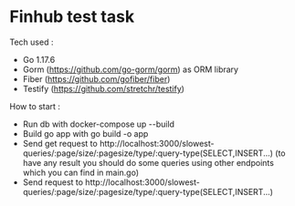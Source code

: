 # Finhub test task

Tech used :
- Go 1.17.6
- Gorm (https://github.com/go-gorm/gorm) as ORM library 
- Fiber (https://github.com/gofiber/fiber)
- Testify (https://github.com/stretchr/testify)

How to start :

- Run db with docker-compose up --build
- Build go app with go build -o app
- Send get request to http://localhost:3000/slowest-queries/:page/size/:pagesize/type/:query-type(SELECT,INSERT...) (to have any result you should do some queries using other endpoints which you can find in main.go)
- Send request to http://localhost:3000/slowest-queries/:page/size/:pagesize/type/:query-type(SELECT,INSERT...)
